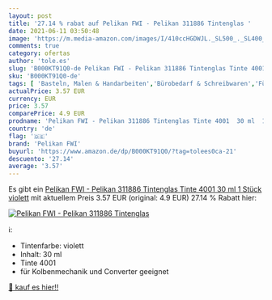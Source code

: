 ```yaml
---
layout: post
title: '27.14 % rabat auf Pelikan FWI - Pelikan 311886 Tintenglas '
date: 2021-06-11 03:50:48
image: 'https://m.media-amazon.com/images/I/410ccHGDWJL._SL500_._SL400_.jpg'
comments: true
category: ofertas
author: 'tole.es'
slug: 'B000KT91Q0-de Pelikan FWI - Pelikan 311886 Tintenglas Tinte 4001 30 ml 1...'
sku: 'B000KT91Q0-de'
tags: [ 'Basteln, Malen & Handarbeiten','Bürobedarf & Schreibwaren','Füllfederhalter & Kugelschreiber','Küche, Haushalt & Wohnen','Schreibwaren','Tinten','Tintenfässer für traditionelle Füllhalter & Federn','Zeichenwerkzeuge','Zeichnen','pelikan fwi', ]
actualPrice: 3.57 EUR
currency: EUR
price: 3.57
comparePrice: 4.9 EUR
prodname: 'Pelikan FWI - Pelikan 311886 Tintenglas Tinte 4001  30 ml  1 Stück  violett'
country: 'de'
flag: '🇩🇪'
brand: 'Pelikan FWI'
buyurl: 'https://www.amazon.de/dp/B000KT91Q0/?tag=tolees0ca-21'
descuento: '27.14'
average: '3.57'
---
```


Es gibt ein [Pelikan FWI - Pelikan 311886 Tintenglas Tinte 4001  30 ml  1 Stück  violett](https://www.amazon.de/dp/B000KT91Q0/?tag=tolees0ca-21) mit aktuellem Preis 3.57 EUR (original: 4.9 EUR) 27.14 % Rabatt hier:

[![Pelikan FWI - Pelikan 311886 Tintenglas ](https://m.media-amazon.com/images/I/410ccHGDWJL._SL500_._SL400_.jpg)](https://www.amazon.de/dp/B000KT91Q0/?tag=tolees0ca-21)

ℹ️:

- Tintenfarbe: violett
- Inhalt: 30 ml
- Tinte 4001
- für Kolbenmechanik und Converter geeignet

[🛒 kauf es hier!!](https://www.amazon.de/dp/B000KT91Q0/?tag=tolees0ca-21)
